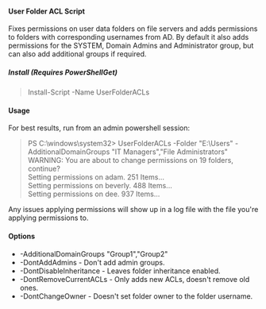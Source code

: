 #### User Folder ACL Script

Fixes permissions on user data folders on file servers and adds permissions to folders with corresponding usernames from AD. By default it also adds permissions for the SYSTEM, Domain Admins and Administrator group, but can also add additional groups if required. 

##### Install (Requires PowerShellGet)

> Install-Script -Name UserFolderACLs

#### Usage

For best results, run from an admin powershell session:

>PS C:\windows\system32> UserFolderACLs -Folder "E:\Users\" -AdditionalDomainGroups "IT Managers","File Administrators"
WARNING: You are about to change permissions on 19 folders, continue?  
Setting permissions on adam. 251 Items...  
Setting permissions on beverly. 488 Items...    
Setting permissions on dee. 937 Items...

Any issues applying permissions will show up in a log file with the file you're applying permissions to.

#### Options
* -AdditionalDomainGroups "Group1","Group2"
* -DontAddAdmins  - Don't add admin groups.
* -DontDisableInheritance - Leaves folder inheritance enabled.
* -DontRemoveCurrentACLs  - Only adds new ACLs, doesn't remove old ones.
* -DontChangeOwner - Doesn't set folder owner to the folder username.